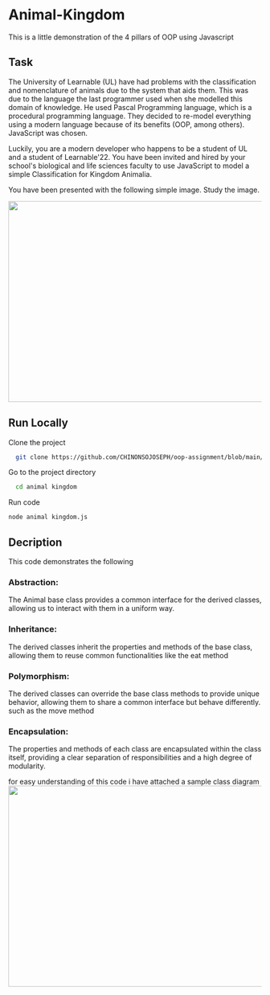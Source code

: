 
# Animal-Kingdom


This is a little demonstration of the 4 pillars of OOP using Javascript


## Task
 The University of Learnable (UL) have had problems with the classification and nomenclature of animals due to the system that aids them. This was due to the language the last programmer used when she modelled this domain of knowledge. He used Pascal Programming language, which is a procedural programming language. They decided to re-model everything using a modern language because of its benefits (OOP, among others). JavaScript was chosen.

Luckily, you are a modern developer who happens to be a student of UL and a student of Learnable'22. You have been invited and hired by your school's biological and life sciences faculty to use JavaScript to model a simple Classification for Kingdom Animalia.

You have been presented with the following simple image. Study the image.

<img src="images\Animal-Kingdom-Classification-of-Animal-Kingdom.png" width="700" height="400">


## Run Locally

Clone the project

```bash
  git clone https://github.com/CHINONSOJOSEPH/oop-assignment/blob/main/Animal%20Kingdom.js
```

Go to the project directory
```bash
  cd animal kingdom
```

Run code
```bash
node animal kingdom.js
```

## Decription
This code demonstrates the following 

 ### Abstraction:
 The Animal base class provides a common interface for the derived classes, 
 allowing us to interact with them in a uniform way.

### Inheritance: 
The derived classes inherit the properties and methods of the base class,
allowing them to reuse common functionalities like the eat method

### Polymorphism:
The derived classes can override the base class methods to provide 
unique behavior, allowing them to share a common interface but behave differently.
such as the move method 

### Encapsulation:
The properties and methods of each class are encapsulated within 
the class itself, providing a clear separation of responsibilities and a high degree 
of modularity.

for easy understanding of this code i have attached a sample class diagram 
<img src="images\Animal.png" width="700" height="400">

